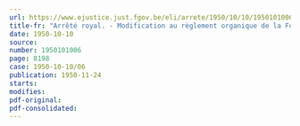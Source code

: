 ```yaml
---
url: https://www.ejustice.just.fgov.be/eli/arrete/1950/10/10/1950101006/justel
title-fr: "Arrêté royal. - Modification au règlement organique de la Fondation universitaire"
date: 1950-10-10
source:
number: 1950101006
page: 8198
case: 1950-10-10/06
publication: 1950-11-24
starts:
modifies:
pdf-original:
pdf-consolidated:
---
```


